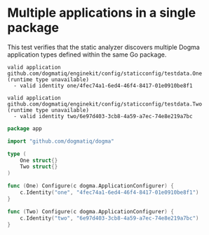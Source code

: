 # Multiple applications in a single package

This test verifies that the static analyzer discovers multiple Dogma application
types defined within the same Go package.

```au:output
valid application github.com/dogmatiq/enginekit/config/staticconfig/testdata.One (runtime type unavailable)
  - valid identity one/4fec74a1-6ed4-46f4-8417-01e0910be8f1

valid application github.com/dogmatiq/enginekit/config/staticconfig/testdata.Two (runtime type unavailable)
  - valid identity two/6e97d403-3cb8-4a59-a7ec-74e8e219a7bc
```

```go au:input
package app

import "github.com/dogmatiq/dogma"

type (
	One struct{}
	Two struct{}
)

func (One) Configure(c dogma.ApplicationConfigurer) {
	c.Identity("one", "4fec74a1-6ed4-46f4-8417-01e0910be8f1")
}

func (Two) Configure(c dogma.ApplicationConfigurer) {
	c.Identity("two", "6e97d403-3cb8-4a59-a7ec-74e8e219a7bc")
}
```
